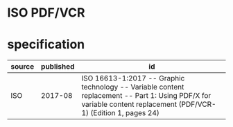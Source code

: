 # ISO PDF/VCR
# specification
| source | published | id
| ------ | --------- | -- 
| ISO    |  2017-08  | ISO 16613-1:2017 -- Graphic technology -- Variable content replacement -- Part 1: Using PDF/X for variable content replacement (PDF/VCR-1) (Edition 1, pages 24)
